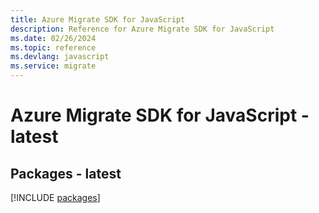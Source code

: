 ```yaml
---
title: Azure Migrate SDK for JavaScript
description: Reference for Azure Migrate SDK for JavaScript
ms.date: 02/26/2024
ms.topic: reference
ms.devlang: javascript
ms.service: migrate
---
```

# Azure Migrate SDK for JavaScript - latest
## Packages - latest
[!INCLUDE [packages](migrate-index.md)]